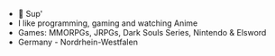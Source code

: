 - 👋 Sup'
- I like programming, gaming and watching Anime
- Games: MMORPGs, JRPGs, Dark Souls Series, Nintendo & Elsword
- Germany - Nordrhein-Westfalen

<!---
TriLank/TriLank is a ✨ special ✨ repository because its `README.md` (this file) appears on your GitHub profile.
You can click the Preview link to take a look at your changes.
--->
